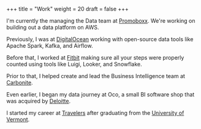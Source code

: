 +++
title = "Work"
weight = 20
draft = false
+++

I'm currently the managing the Data team at [Promoboxx](https://www.promoboxx.com). We're working on building out a data platform on AWS.

Previously, I was at [DigitalOcean](https://www.digitalocean.com/) working with open-source data tools like Apache Spark, Kafka, and Airflow.

Before that, I worked at [Fitbit](https://www.fitbit.com/) making sure all your steps were properly counted using tools like Luigi, Looker, and Snowflake.

Prior to that, I helped create and lead the Business Intelligence team at [Carbonite](https://www.carbonite.com/).

Even earlier, I began my data journey at Oco, a small BI software shop that was acquired by [Deloitte](https://www2.deloitte.com/us/en.html).

I started my career at [Travelers](https://www.travelers.com/) after graduating from the [University of Vermont](https://www.uvm.edu/).
